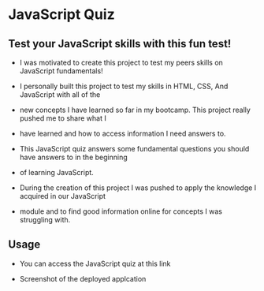 # JavaScript Quiz

## Test your JavaScript skills with this fun test!

- I was motivated to create this project to test my peers skills on JavaScript fundamentals!

- I personally built this project to test my skills in HTML, CSS, And JavaScript with all of the
- new concepts I have learned so far in my bootcamp. This project really pushed me to share what I
- have learned and how to access information I need answers to.

- This JavaScript quiz answers some fundamental questions you should have answers to in the beginning
- of learning JavaScript.

- During the creation of this project I was pushed to apply the knowledge I acquired in our JavaScript
- module and to find good information online for concepts I was struggling with.

## Usage

- You can access the JavaScript quiz at this link 

- Screenshot of the deployed applcation 